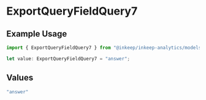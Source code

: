 # ExportQueryFieldQuery7

## Example Usage

```typescript
import { ExportQueryFieldQuery7 } from "@inkeep/inkeep-analytics/models/operations";

let value: ExportQueryFieldQuery7 = "answer";
```

## Values

```typescript
"answer"
```